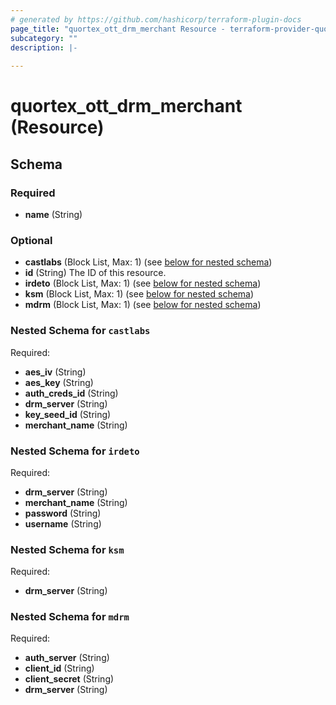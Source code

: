```yaml
---
# generated by https://github.com/hashicorp/terraform-plugin-docs
page_title: "quortex_ott_drm_merchant Resource - terraform-provider-quortex"
subcategory: ""
description: |-
  
---
```


# quortex_ott_drm_merchant (Resource)





<!-- schema generated by tfplugindocs -->
## Schema

### Required

- **name** (String)

### Optional

- **castlabs** (Block List, Max: 1) (see [below for nested schema](#nestedblock--castlabs))
- **id** (String) The ID of this resource.
- **irdeto** (Block List, Max: 1) (see [below for nested schema](#nestedblock--irdeto))
- **ksm** (Block List, Max: 1) (see [below for nested schema](#nestedblock--ksm))
- **mdrm** (Block List, Max: 1) (see [below for nested schema](#nestedblock--mdrm))

<a id="nestedblock--castlabs"></a>
### Nested Schema for `castlabs`

Required:

- **aes_iv** (String)
- **aes_key** (String)
- **auth_creds_id** (String)
- **drm_server** (String)
- **key_seed_id** (String)
- **merchant_name** (String)


<a id="nestedblock--irdeto"></a>
### Nested Schema for `irdeto`

Required:

- **drm_server** (String)
- **merchant_name** (String)
- **password** (String)
- **username** (String)


<a id="nestedblock--ksm"></a>
### Nested Schema for `ksm`

Required:

- **drm_server** (String)


<a id="nestedblock--mdrm"></a>
### Nested Schema for `mdrm`

Required:

- **auth_server** (String)
- **client_id** (String)
- **client_secret** (String)
- **drm_server** (String)



